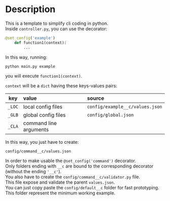 # Description
This is a template to simplify cli coding in python.<br>
Inside ```controller.py```, you can use the decorator: 
<br>

```python
@set_config('example')
    def function1(context):
        ...
```
In this way, running: 

```bash
python main.py example
```
you will execute ```function1(context)```.

```context``` will be a ```dict``` having these keys-values pairs:

| key   |      value      |  source |
|----------|:-------------|:------|
| ```_LOC``` |local config files | ```config/example__c/values.json``` |
| ```_GLB``` |global config files   |   ```config/global.json``` |
| ```_CLA``` |command line arguments |     |

In this way, you just have to create: 
```
config/command__c/values.json
``` 
In order to make usable the ```@set_config('command')``` decorator. \
Only folders ending with ```__c``` are bound to the corresponding decorator (without the ending ```'__c'```). \
You also have to create the ```config/command__c/validator.py``` file. \
This file expose and validate the parent ```values.json```. \
You can just copy paste the ```config/default__c``` folder for fast prototyping. This folder represent the minimum working example.